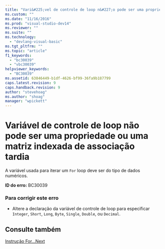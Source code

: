 ```yaml
---
title: "Vari&#225;vel de controle de loop n&#227;o pode ser uma propriedade ou uma matriz indexada de associa&#231;&#227;o tardia | Microsoft Docs"
ms.custom: ""
ms.date: "11/16/2016"
ms.prod: "visual-studio-dev14"
ms.reviewer: ""
ms.suite: ""
ms.technology: 
  - "devlang-visual-basic"
ms.tgt_pltfrm: ""
ms.topic: "article"
f1_keywords: 
  - "bc30039"
  - "vbc30039"
helpviewer_keywords: 
  - "BC30039"
ms.assetid: 63846449-b1df-4626-bf99-36fa9b187799
caps.latest.revision: 9
caps.handback.revision: 9
author: "stevehoag"
ms.author: "shoag"
manager: "wpickett"
---
```

# Vari&#225;vel de controle de loop n&#227;o pode ser uma propriedade ou uma matriz indexada de associa&#231;&#227;o tardia
A variável usada para iterar um `For` loop deve ser do tipo de dados numéricos.  
  
 **ID do erro:** BC30039  
  
### Para corrigir este erro  
  
-   Altere a declaração da variável de controle de loop para especificar `Integer`, `Short`, `Long`, `Byte`, `Single`, `Double`, ou `Decimal`.  
  
## Consulte também  
 [Instrução For...Next](../../visual-basic/language-reference/statements/for-next-statement.md)